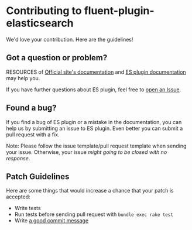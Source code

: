 Contributing to fluent-plugin-elasticsearch
===

We'd love your contribution. Here are the guidelines!

## Got a question or problem?

RESOURCES of [Official site's documentation](https://docs.fluentd.org/output/elasticsearch) and [ES plugin documentation](https://github.com/uken/fluent-plugin-elasticsearch/blob/master/README.md) may help you.

If you have further questions about ES plugin, feel free to [open an Issue](https://github.com/uken/fluent-plugin-elasticsearch/issues).

## Found a bug?

If you find a bug of ES plugin or a mistake in the documentation, you can help us by submitting an issue to ES plugin. Even better you can submit a pull request with a fix.

Note: Please follow the issue template/pull request template when sending your issue. Otherwise, your issue _might going to be closed with no response_.

## Patch Guidelines

Here are some things that would increase a chance that your patch is accepted:

* Write tests
* Run tests before sending pull request with `bundle exec rake test`
* Write [a good commit message](https://tbaggery.com/2008/04/19/a-note-about-git-commit-messages.html)

